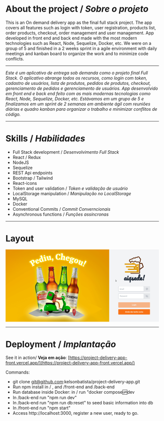 # About the project / *Sobre o projeto*

This is an On demand delivery app as the final full stack project. The app covers all features such as login with token, user registration, products list, order products, checkout, order management and user management. App developed in front end and back end made with the most modern technologies such as React, Node, Sequelize, Docker, etc. We were on a group of 5 and finished in a 2 weeks sprint in a agile environment with daily meetings and kanban board to organize the work and to minimize code conflicts.

---

*Este é um aplicativo de entrega sob demanda como o projeto final Full Stack. O aplicativo abrange todos os recursos, como login com token, cadastro de usuários, lista de produtos, pedidos de produtos, checkout, gerenciamento de pedidos e gerenciamento de usuários. App desenvolvido em front end e back end feito com as mais modernas tecnologias como React, Node, Sequelize, Docker, etc. Estávamos em um grupo de 5 e finalizamos em um sprint de 2 semanas em ambiente ágil com reuniões diárias e quadro kanban para organizar o trabalho e minimizar conflitos de código.*

---
# Skills / *Habilidades*

  - Full Stack development / *Desenvolvimento Full Stack*
  - React / Redux
  - NodeJS
  - Sequelize
  - REST Api endpoints
  - Bootstrap / Tailwind
  - React-icons
  - Token and user validation / *Token e validação de usuário*
  - LocalStorage manipulation / *Manipulação no LocalStorage*
  - MySQL
  - Docker
  - Conventional Commits / *Commit Converncionais*
  - Asynchronous functions / *Funções assíncronas*

---
# Layout

<img src="intro.gif" alt="Delivery App" />

---
# Deployment / *Implantação*

See it in action/ **Veja em ação**: [https://project-delivery-app-front.vercel.app/](https://project-delivery-app-front.vercel.app/)

Commands:

- git clone git@github.com:kelsonbatista/project-delivery-app.git
- Run npm install in / , and /front-end and /back-end
- Run database inside Docker: in / run "docker compose:up:dev
- In /back-end run "npm run dev"
- In /back-end run "npm run db:reset" to seed basic information into db
- In /front-end run "npm start"
- Access http://localhost:3000, register a new user, ready to go.
